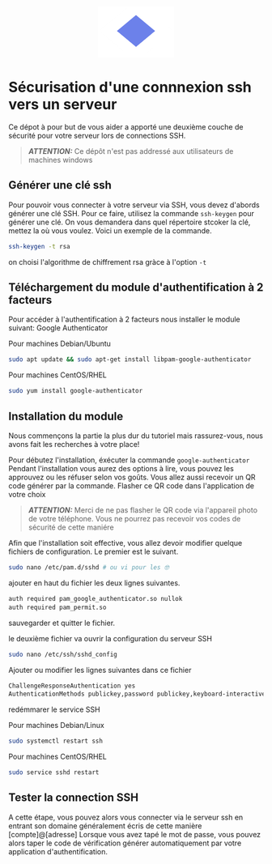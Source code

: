 <center>
  <img src="/public/logo.png" style="height: 100px; width:150px"/>
</center>

# Sécurisation d'une connnexion ssh vers un serveur

Ce dépot à pour but de vous aider a apporté une deuxième couche de sécurité pour votre serveur lors de connections SSH.

> **_ATTENTION:_** Ce dépôt n'est pas addressé aux utilisateurs de machines windows

## Générer une clé ssh

Pour pouvoir vous connecter à votre serveur via SSH, vous devez d'abords générer une clé SSH.
Pour ce faire, utilisez la commande `ssh-keygen` pour générer une clé.
On vous demandera dans quel répertoire stcoker la clé, mettez la où vous voulez.
Voici un exemple de la commande.

```sh
ssh-keygen -t rsa
```

on choisi l'algorithme de chiffrement rsa gràce à l'option `-t`

## Téléchargement du module d'authentification à 2 facteurs

Pour accéder à l'authentification à 2 facteurs nous installer le module suivant: Google Authenticator

Pour machines Debian/Ubuntu

```sh
sudo apt update && sudo apt-get install libpam-google-authenticator
```

Pour machines CentOS/RHEL

```sh
sudo yum install google-authenticator
```

## Installation du module

Nous commençons la partie la plus dur du tutoriel mais rassurez-vous, nous avons fait les recherches à votre place!

Pour débutez l'installation, éxécuter la commande `google-authenticator`
Pendant l'installation vous aurez des options à lire, vous pouvez les approuvez ou les réfuser selon vos goûts.
Vous allez aussi recevoir un QR code générer par la commande. Flasher ce QR code dans l'application de votre choix

> **_ATTENTION:_** Merci de ne pas flasher le QR code via l'appareil photo de votre téléphone. Vous ne pourrez pas recevoir vos codes de sécurité de cette maniére

Afin que l'installation soit effective, vous allez devoir modifier quelque fichiers de configuration.
Le premier est le suivant.

```sh
sudo nano /etc/pam.d/sshd # ou vi pour les 🤓
```

ajouter en haut du fichier les deux lignes suivantes.

```txt
auth required pam_google_authenticator.so nullok
auth required pam_permit.so
```

sauvegarder et quitter le fichier.

le deuxième fichier va ouvrir la configuration du serveur SSH

```sh
sudo nano /etc/ssh/sshd_config
```

Ajouter ou modifier les lignes suivantes dans ce fichier

```txt
ChallengeResponseAuthentication yes
AuthenticationMethods publickey,password publickey,keyboard-interactive
```

redémmarer le service SSH

Pour machines Debian/Linux

```sh
sudo systemctl restart ssh
```

Pour machines CentOS/RHEL

```sh
sudo service sshd restart
```

## Tester la connection SSH

A cette étape, vous pouvez alors vous connecter via le serveur ssh en entrant son domaine généralement écris de cette manière [compte]@[adresse]
Lorsque vous avez tapé le mot de passe, vous pouvez alors taper le code de vérification générer automatiquement par votre application d'authentification.

